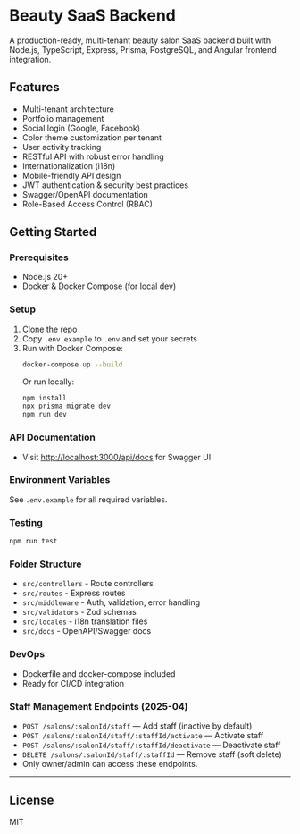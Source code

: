 # Beauty SaaS Backend

A production-ready, multi-tenant beauty salon SaaS backend built with Node.js, TypeScript, Express, Prisma, PostgreSQL, and Angular frontend integration.

## Features

- Multi-tenant architecture
- Portfolio management
- Social login (Google, Facebook)
- Color theme customization per tenant
- User activity tracking
- RESTful API with robust error handling
- Internationalization (i18n)
- Mobile-friendly API design
- JWT authentication & security best practices
- Swagger/OpenAPI documentation
- Role-Based Access Control (RBAC)

## Getting Started

### Prerequisites

- Node.js 20+
- Docker & Docker Compose (for local dev)

### Setup

1. Clone the repo
2. Copy `.env.example` to `.env` and set your secrets
3. Run with Docker Compose:
   ```sh
   docker-compose up --build
   ```
   Or run locally:
   ```sh
   npm install
   npx prisma migrate dev
   npm run dev
   ```

### API Documentation

- Visit [http://localhost:3000/api/docs](http://localhost:3000/api/docs) for Swagger UI

### Environment Variables

See `.env.example` for all required variables.

### Testing

```sh
npm run test
```

### Folder Structure

- `src/controllers` - Route controllers
- `src/routes` - Express routes
- `src/middleware` - Auth, validation, error handling
- `src/validators` - Zod schemas
- `src/locales` - i18n translation files
- `src/docs` - OpenAPI/Swagger docs

### DevOps

- Dockerfile and docker-compose included
- Ready for CI/CD integration

### Staff Management Endpoints (2025-04)

- `POST /salons/:salonId/staff` — Add staff (inactive by default)
- `POST /salons/:salonId/staff/:staffId/activate` — Activate staff
- `POST /salons/:salonId/staff/:staffId/deactivate` — Deactivate staff
- `DELETE /salons/:salonId/staff/:staffId` — Remove staff (soft delete)
- Only owner/admin can access these endpoints.

---

## License

MIT
